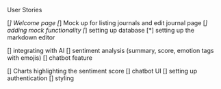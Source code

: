 User Stories

[*] Welcome page
[*] Mock up for listing journals and edit journal page
[*] adding mock functionality
[*] setting up database
[*] setting up the markdown editor

[] integrating with AI
  [] sentiment analysis (summary, score, emotion tags with emojis)
  [] chatbot feature

[] Charts highlighting the sentiment score
[] chatbot UI 
[] setting up authentication
[] styling
